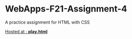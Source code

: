 # WebApps-F21-Assignment-4
A practice assignment for HTML with CSS

<a href= https://github.com/44-563-WebApps-F21/webapps-f21-assignment-4-KARUN1421.git> Hosted at : **[play.html](play.html)**
